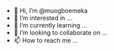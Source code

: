 - 👋 Hi, I’m @muogboemeka
- 👀 I’m interested in ...
- 🌱 I’m currently learning ...
- 💞️ I’m looking to collaborate on ...
- 📫 How to reach me ...

<!---
muogboemeka/muogboemeka is a ✨ special ✨ repository because its `README.md` (this file) appears on your GitHub profile.
You can click the Preview link to take a look at your changes.
--->
